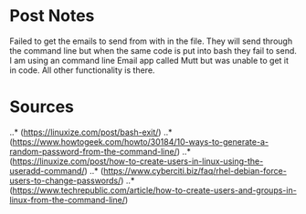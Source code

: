 # Post Notes
Failed to get the emails to send from with in the file. They will send through the command line but when the same code is put into bash they fail to send.
I am using an command line Email app called Mutt but was unable to get it in code.
All other functionality is there.

# Sources
..* (https://linuxize.com/post/bash-exit/)
..* (https://www.howtogeek.com/howto/30184/10-ways-to-generate-a-random-password-from-the-command-line/)
..* (https://linuxize.com/post/how-to-create-users-in-linux-using-the-useradd-command/)
..* (https://www.cyberciti.biz/faq/rhel-debian-force-users-to-change-passwords/)
..* (https://www.techrepublic.com/article/how-to-create-users-and-groups-in-linux-from-the-command-line/)

